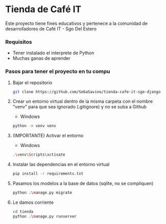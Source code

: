 # Tienda de Café IT

Este proyecto tiene fines educativos y pertenece a la comunidad de desarrolladores de Café IT - Sgo Del Estero

### Requisitos
* Tener instalado el interprete de Python
* Muchas ganas de aprender

### Pasos para tener el proyecto en tu compu

1. Bajar el repositorio
    ```bash
    git clone https://github.com/SebaSavino/tienda-cafe-it-sgo-django
    ```

2. Crear un entorno virtual dentro de la misma carpeta con el nombre "venv" para que sea ignorado (.gitignore) y no se suba a Github

    * Windows
    ```bash
    python -m venv venv
    ```

3. (IMPORTANTE) Activar el entorno

    * Windows
    ```bash
    .\venv\Scripts\activate
    ```

4. Instalar las dependencias en el entorno virtual

    ```bash
    pip install -r requirements.txt
    ```

5.  Pasamos los modelos a la base de datos (sqlite, no se compliquen)

    ```bash
    python .\manage.py migrate
    ```

6. Le damos corriente

    ```bash
    cd tienda
    python .\manage.py runserver
    ```